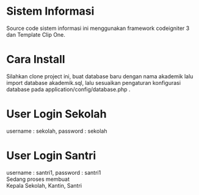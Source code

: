 # Sistem Informasi
Source code sistem informasi ini menggunakan framework codeigniter 3 dan Template Clip One. 

# Cara Install
Silahkan clone project ini, buat database baru dengan nama akademik lalu import database akademik.sql, lalu sesuaikan pengaturan konfigurasi database pada application/config/database.php .
# User Login Sekolah
username : sekolah, password : sekolah
<br>
# User Login Santri
username : santri1, password : santri1
<br>
Sedang proses membuat
<br>
Kepala Sekolah, Kantin, Santri